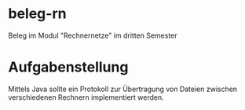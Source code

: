 # beleg-rn
Beleg im Modul "Rechnernetze" im dritten Semester

# Aufgabenstellung
Mittels Java sollte ein Protokoll zur Übertragung von Dateien zwischen verschiedenen Rechnern implementiert werden.
